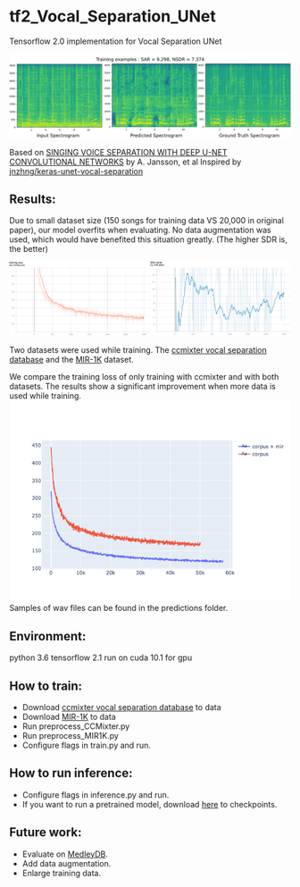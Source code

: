 # tf2_Vocal_Separation_UNet
Tensorflow 2.0 implementation for Vocal Separation UNet

![Spectrogram comparison](https://github.com/carrieeeeewithfivee/tf2_Vocal_Separation_UNet/blob/master/predictions/samples.png)

Based on [SINGING VOICE SEPARATION WITH DEEP U-NET CONVOLUTIONAL NETWORKS](https://ejhumphrey.com/assets/pdf/jansson2017singing.pdf) by A. Jansson, et al
Inspired by [jnzhng/keras-unet-vocal-separation](https://github.com/jnzhng/keras-unet-vocal-separation)

## Results:
  Due to small dataset size (150 songs for training data VS 20,000 in original paper), our model overfits when evaluating. No data augmentation was used, which would have benefited this situation greatly. (The higher SDR is, the better)
  
![Train Val comparison](https://github.com/carrieeeeewithfivee/tf2_Vocal_Separation_UNet/blob/master/predictions/compare2.png)

Two datasets were used while training. The [ccmixter vocal separation database](https://members.loria.fr/ALiutkus/kam/) and the [MIR-1K](https://sites.google.com/site/unvoicedsoundseparation/mir-1k) dataset.

We compare the training loss of only training with ccmixter and with both datasets. The results show a significant improvement when more data is used while training.
![Different dataset comparison](https://github.com/carrieeeeewithfivee/tf2_Vocal_Separation_UNet/blob/master/predictions/fig_train.png)
Samples of wav files can be found in the predictions folder.

## Environment:
  python 3.6
  tensorflow 2.1
  run on cuda 10.1 for gpu
  
## How to train:
* Download [ccmixter vocal separation database](https://members.loria.fr/ALiutkus/kam/) to data
* Download [MIR-1K](https://sites.google.com/site/unvoicedsoundseparation/mir-1k) to data
* Run preprocess_CCMixter.py
* Run preprocess_MIR1K.py
* Configure flags in train.py and run.

## How to run inference:
* Configure flags in inference.py and run.
* If you want to run a pretrained model, download [here](https://drive.google.com/drive/folders/1eV55XK8BwiVr5DWDE7fVFLRwszisFDaR?usp=sharing) to checkpoints.

## Future work:
* Evaluate on [MedleyDB](https://zenodo.org/record/1649325#.XvgDwmozY1I).
* Add data augmentation.
* Enlarge training data.
